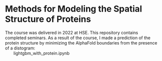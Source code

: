 # Methods for Modeling the Spatial Structure of Proteins
The course was delivered in 2022 at HSE. This repository contains completed seminars. As a result of the course, I made a prediction of the protein structure by minimizing the AlphaFold boundaries from the presence of a distogram:  
&emsp;&emsp;lightgbm_with_protein.ipynb
